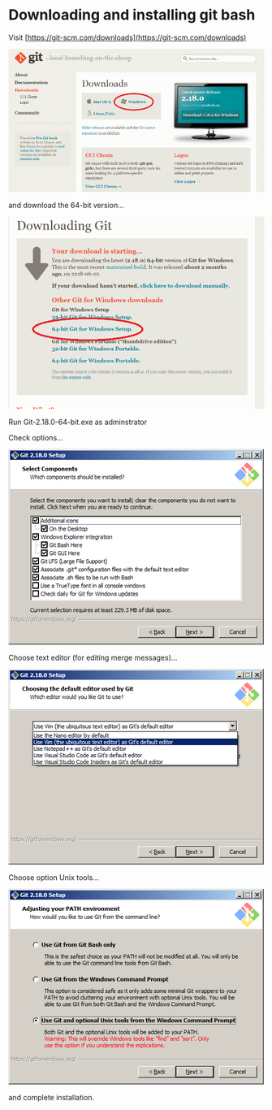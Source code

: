 # Downloading and installing git bash

Visit [https://git-scm.com/downloads](https://git-scm.com/downloads)  

![Downloads](../images/downloading-git-bash.png)  

and download the 64-bit version...  

![Downloads](../images/git-64-bit.png)  

Run Git-2.18.0-64-bit.exe as adminstrator  

Check options...  

![Downloads](../images/git-install-options-1.png)

Choose text editor (for editing merge messages)...  

![Downloads](../images/git-install-options-2.png)

Choose option Unix tools... 

![Downloads](../images/git-install-options-3.png)  

and complete installation.
